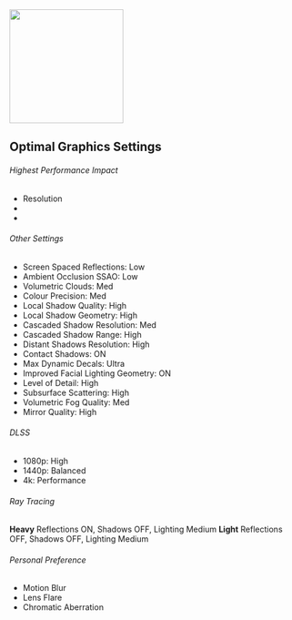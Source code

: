 <img src="cover.jpg" width="200" />

## Optimal Graphics Settings

###### Highest Performance Impact
- Resolution
-
-

###### Other Settings
- Screen Spaced Reflections: Low
- Ambient Occlusion SSAO: Low
- Volumetric Clouds: Med
- Colour Precision: Med
- Local Shadow Quality: High
- Local Shadow Geometry: High
- Cascaded Shadow Resolution: Med
- Cascaded Shadow Range: High
- Distant Shadows Resolution: High
- Contact Shadows: ON
- Max Dynamic Decals: Ultra
- Improved Facial Lighting Geometry: ON
- Level of Detail: High
- Subsurface Scattering: High
- Volumetric Fog Quality: Med
- Mirror Quality: High

###### DLSS
- 1080p: High
- 1440p: Balanced
- 4k: Performance

###### Ray Tracing

**Heavy**
Reflections ON, Shadows OFF, Lighting Medium
**Light**
Reflections OFF, Shadows OFF, Lighting Medium

###### Personal Preference
- Motion Blur
- Lens Flare
- Chromatic Aberration